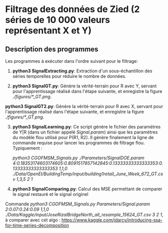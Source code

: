 # Filtrage des données de Zied (2 séries de 10 000 valeurs représentant X et Y)

## Description des programmes

Les programmes à exécuter dans l'ordre suivant pour le filtrage:

  1. **python3 SignalExtracting.py**: Extraction d'un sous-échantillon des séries temporelles pour réduire le nombre de données.

  2. **python3 SignalGT.py**: Génère la vérité-terrain pour R avec Y, servant pour l'apprentissage réalisé dans l'étape suivante, et enregistre la figure *./figures/\*_GT.png*.

  **python3 SignalGT2.py**: Génère la vérité-terrain pour R avec X, servant pour l'apprentissage réalisé dans l'étape suivante, et enregistre la figure *./figures/\*_GT.png*.

  3. **python3 SignalLearning.py**: Ce script génère le fichier des paramètres de Y|R (dans un fichier appelé *Signal.param*) ainsi que les paramètres du modèle flou utilisé pour P(R1, R2). Il génère finalement la ligne de commande requise pour lancer les programmes de filtrage flou. Typiquement :

     *python3 CGOFMSM_Signals.py ./Parameters/SignalDOE.param 4:0.18353174603174605:0.8091517857142845:0.13333333333333353:0.13333333333333353 1,1,0 ./Data/OpenEI/BuildingTemp/input/building1retail_June_Week_672_GT.csv 1,3,5 2 1*
      
  4. **python3 SignalComparing.py**: Calcul des MSE permettant de comparer le signal restauré et le signal originel

Commande *python3 CGOFMSM_Signals.py Parameters/Signal.param 2:0.07:0.24:0.09 1,1,0 ./Data/Kaggle/input/JoseRizalBridgeNorth_all_resample_15624_GT.csv 3 2 1*, à comparer avec cet algo : https://www.kaggle.com/jdarcy/introducing-ssa-for-time-series-decomposition
